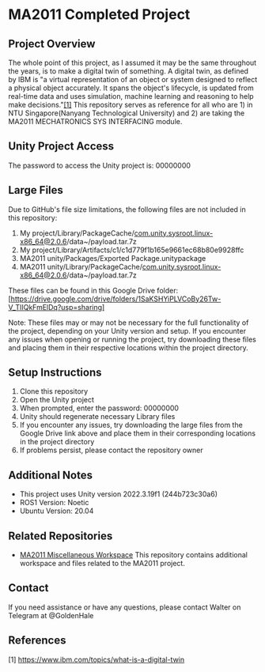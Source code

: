 # MA2011 Completed Project

## Project Overview
The whole point of this project, as I assumed it may be the same throughout the years, is to make a digital twin of something. A digital twin, as defined by IBM is "a virtual representation of an object or system designed to reflect a physical object accurately. It spans the object's lifecycle, is updated from real-time data and uses simulation, machine learning and reasoning to help make decisions."[[1]](#1) This repository serves as reference for all who are 1) in NTU Singapore(Nanyang Technological University) and 2) are taking the MA2011 MECHATRONICS SYS INTERFACING module.

## Unity Project Access
The password to access the Unity project is: 00000000

## Large Files
Due to GitHub's file size limitations, the following files are not included in this repository:

1. My project/Library/PackageCache/com.unity.sysroot.linux-x86_64@2.0.6/data~/payload.tar.7z
2. My project/Library/Artifacts/c1/c1d779f1b165e9661ec68b80e9928ffc
3. MA2011 unity/Packages/Exported Package.unitypackage
4. MA2011 unity/Library/PackageCache/com.unity.sysroot.linux-x86_64@2.0.6/data~/payload.tar.7z

These files can be found in this Google Drive folder: [https://drive.google.com/drive/folders/1SaKSHYiPLVCoBy26Tw-V_TIIQkFmElDq?usp=sharing]

Note: These files may or may not be necessary for the full functionality of the project, depending on your Unity version and setup. If you encounter any issues when opening or running the project, try downloading these files and placing them in their respective locations within the project directory.

## Setup Instructions

1. Clone this repository
2. Open the Unity project
3. When prompted, enter the password: 00000000
4. Unity should regenerate necessary Library files
5. If you encounter any issues, try downloading the large files from the Google Drive link above and place them in their corresponding locations in the project directory
6. If problems persist, please contact the repository owner

## Additional Notes

- This project uses Unity version 2022.3.19f1 (244b723c30a6)
- ROS1 Version: Noetic
- Ubuntu Version: 20.04

## Related Repositories

- [MA2011 Miscellaneous Workspace](https://github.com/walter1092/MA2011-miscellaneous)
  This repository contains additional workspace and files related to the MA2011 project.

## Contact

If you need assistance or have any questions, please contact Walter on Telegram at @GoldenHale

## References
<a id="1">[1]</a> 
https://www.ibm.com/topics/what-is-a-digital-twin
